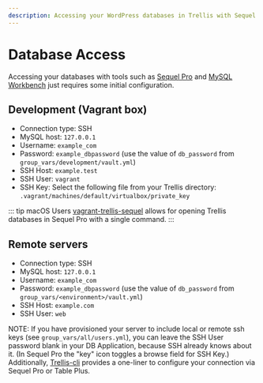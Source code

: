 ```yaml
---
description: Accessing your WordPress databases in Trellis with Sequel Pro or MySQL Workbench just requires some initial configuration. phpMyAdmin not necessary.
---
```


# Database Access

Accessing your databases with tools such as [Sequel Pro](https://www.sequelpro.com/) and [MySQL Workbench](https://dev.mysql.com/downloads/workbench/) just requires some initial configuration.

## Development (Vagrant box)

- Connection type: SSH
- MySQL host: `127.0.0.1`
- Username: `example_com`
- Password: `example_dbpassword` (use the value of `db_password` from `group_vars/development/vault.yml`)
- SSH Host: `example.test`
- SSH User: `vagrant`
- SSH Key: Select the following file from your Trellis directory: `.vagrant/machines/default/virtualbox/private_key`

::: tip macOS Users
[vagrant-trellis-sequel](https://github.com/TypistTech/vagrant-trellis-sequel) allows for opening Trellis databases in Sequel Pro with a single command.
:::

## Remote servers

- Connection type: SSH
- MySQL host: `127.0.0.1`
- Username: `example_com`
- Password: `example_dbpassword` (use the value of `db_password` from `group_vars/<environment>/vault.yml`)
- SSH Host: `example.com`
- SSH User: `web`

NOTE: If you have provisioned your server to include local or remote ssh keys (see `group_vars/all/users.yml`), you can leave the SSH User password blank  in your DB Application, because SSH already knows about it. (In Sequel Pro the "key" icon toggles a browse field for SSH Key.) Additionally, [Trellis-cli](https://github.com/roots/trellis-cli) provides a one-liner to configure your connection via Sequel Pro or Table Plus.

